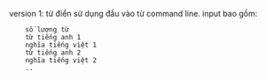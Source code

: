 version 1: từ điển sử dụng đầu vào từ command line. input bao gồm: 

        số lượng từ
        từ tiếng anh 1
        nghĩa tiếng việt 1
        từ tiếng anh 2
        nghĩa tiếng việt 2
        ..

